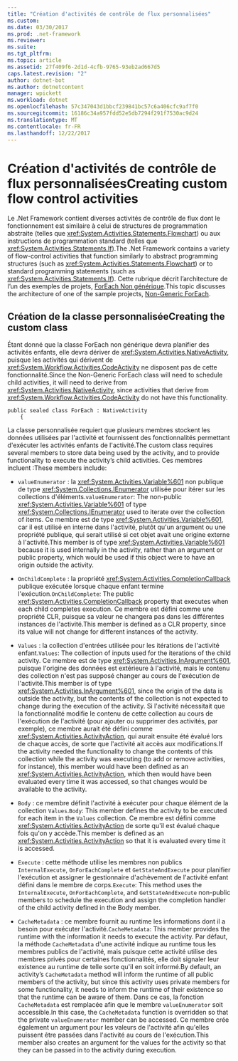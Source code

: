 ```yaml
---
title: "Création d'activités de contrôle de flux personnalisées"
ms.custom: 
ms.date: 03/30/2017
ms.prod: .net-framework
ms.reviewer: 
ms.suite: 
ms.tgt_pltfrm: 
ms.topic: article
ms.assetid: 27f409f6-2d1d-4cfb-9765-93eb2ad667d5
caps.latest.revision: "2"
author: dotnet-bot
ms.author: dotnetcontent
manager: wpickett
ms.workload: dotnet
ms.openlocfilehash: 57c347043d1bbcf239841bc57c6a406cfc9af7f0
ms.sourcegitcommit: 16186c34a957fdd52e5db7294f291f7530ac9d24
ms.translationtype: MT
ms.contentlocale: fr-FR
ms.lasthandoff: 12/22/2017
---
```

# <a name="creating-custom-flow-control-activities"></a><span data-ttu-id="a0666-102">Création d'activités de contrôle de flux personnalisées</span><span class="sxs-lookup"><span data-stu-id="a0666-102">Creating custom flow control activities</span></span>
<span data-ttu-id="a0666-103">Le .Net Framework contient diverses activités de contrôle de flux dont le fonctionnement est similaire à celui de structures de programmation abstraite (telles que <xref:System.Activities.Statements.Flowchart>) ou aux instructions de programmation standard (telles que <xref:System.Activities.Statements.If>).</span><span class="sxs-lookup"><span data-stu-id="a0666-103">The .Net Framework contains a variety of flow-control activities that function similarly to abstract programming structures (such as <xref:System.Activities.Statements.Flowchart>)   or to standard programming statements (such as <xref:System.Activities.Statements.If>).</span></span> <span data-ttu-id="a0666-104">Cette rubrique décrit l’architecture de l’un des exemples de projets, [ForEach Non générique](../../../docs/framework/windows-workflow-foundation/samples/non-generic-foreach.md).</span><span class="sxs-lookup"><span data-stu-id="a0666-104">This topic discusses the architecture of one of the sample projects, [Non-Generic ForEach](../../../docs/framework/windows-workflow-foundation/samples/non-generic-foreach.md).</span></span>  
  
## <a name="creating-the-custom-class"></a><span data-ttu-id="a0666-105">Création de la classe personnalisée</span><span class="sxs-lookup"><span data-stu-id="a0666-105">Creating the custom class</span></span>  
 <span data-ttu-id="a0666-106">Étant donné que la classe ForEach non générique devra planifier des activités enfants, elle devra dériver de <xref:System.Activities.NativeActivity>, puisque les activités qui dérivent de <xref:System.Workflow.Activities.CodeActivity> ne disposent pas de cette fonctionnalité.</span><span class="sxs-lookup"><span data-stu-id="a0666-106">Since the Non-Generic ForEach class will need to schedule child activities, it will need to derive from <xref:System.Activities.NativeActivity>, since activities that derive from <xref:System.Workflow.Activities.CodeActivity> do not have this functionality.</span></span>  
  
```  
public sealed class ForEach : NativeActivity  
    {  
```  
  
 <span data-ttu-id="a0666-107">La classe personnalisée requiert que plusieurs membres stockent les données utilisées par l'activité et fournissent des fonctionnalités permettant d'exécuter les activités enfants de l'activité.</span><span class="sxs-lookup"><span data-stu-id="a0666-107">The custom class requires several members to store data being used by the activity, and to provide functionality to execute the activity’s child activities.</span></span> <span data-ttu-id="a0666-108">Ces membres incluent :</span><span class="sxs-lookup"><span data-stu-id="a0666-108">These members include:</span></span>  
  
-   <span data-ttu-id="a0666-109">`valueEnumerator` : la <xref:System.Activities.Variable%601> non publique de type <xref:System.Collections.IEnumerator> utilisée pour itérer sur les collections d'éléments.</span><span class="sxs-lookup"><span data-stu-id="a0666-109">`valueEnumerator`: The non-public <xref:System.Activities.Variable%601> of type <xref:System.Collections.IEnumerator> used to iterate over the collection of items.</span></span> <span data-ttu-id="a0666-110">Ce membre est de type <xref:System.Activities.Variable%601>, car il est utilisé en interne dans l'activité, plutôt qu'un argument ou une propriété publique, qui serait utilisé si cet objet avait une origine externe à l'activité.</span><span class="sxs-lookup"><span data-stu-id="a0666-110">This member is of type <xref:System.Activities.Variable%601> because it is used internally in the activity, rather than an argument or public property, which would be used if this object were to have an origin outside the activity.</span></span>  
  
-   <span data-ttu-id="a0666-111">`OnChildComplete` : la propriété <xref:System.Activities.CompletionCallback> publique exécutée lorsque chaque enfant termine l'exécution.</span><span class="sxs-lookup"><span data-stu-id="a0666-111">`OnChildComplete`: The public <xref:System.Activities.CompletionCallback> property that executes when each child completes execution.</span></span> <span data-ttu-id="a0666-112">Ce membre est défini comme une propriété CLR, puisque sa valeur ne changera pas dans les différentes instances de l'activité.</span><span class="sxs-lookup"><span data-stu-id="a0666-112">This member is defined as a CLR property, since its value will not change for different instances of the activity.</span></span>  
  
-   <span data-ttu-id="a0666-113">`Values` : la collection d'entrées utilisée pour les itérations de l'activité enfant.</span><span class="sxs-lookup"><span data-stu-id="a0666-113">`Values`: The collection of inputs used for the iterations of the child activity.</span></span> <span data-ttu-id="a0666-114">Ce membre est de type <xref:System.Activities.InArgument%601>, puisque l'origine des données est extérieure à l'activité, mais le contenu des collection n'est pas supposé changer au cours de l'exécution de l'activité.</span><span class="sxs-lookup"><span data-stu-id="a0666-114">This member is of type <xref:System.Activities.InArgument%601>, since the origin of the data is outside the activity, but the contents of the collection is not expected to change during the execution of the activity.</span></span> <span data-ttu-id="a0666-115">Si l'activité nécessitait que la fonctionnalité modifie le contenu de cette collection au cours de l'exécution de l'activité (pour ajouter ou supprimer des activités, par exemple), ce membre aurait été défini comme <xref:System.Activities.ActivityAction>, qui aurait ensuite été évalué lors de chaque accès, de sorte que l'activité ait accès aux modifications.</span><span class="sxs-lookup"><span data-stu-id="a0666-115">If the activity needed the functionality to change the contents of this collection while the activity was executing (to add or remove activities, for instance), this member would have been defined as an <xref:System.Activities.ActivityAction>, which then would have been evaluated every time it was accessed, so that changes would be available to the activity.</span></span>  
  
-   <span data-ttu-id="a0666-116">`Body` : ce membre définit l'activité à exécuter pour chaque élément de la collection `Values`.</span><span class="sxs-lookup"><span data-stu-id="a0666-116">`Body`: This member defines the activity to be executed for each item in the `Values` collection.</span></span> <span data-ttu-id="a0666-117">Ce membre est défini comme <xref:System.Activities.ActivityAction> de sorte qu'il est évalué chaque fois qu'on y accède.</span><span class="sxs-lookup"><span data-stu-id="a0666-117">This member is defined as an <xref:System.Activities.ActivityAction> so that it is evaluated every time it is accessed.</span></span>  
  
-   <span data-ttu-id="a0666-118">`Execute` : cette méthode utilise les membres non publics `InternalExecute`, `OnForEachComplete` et `GetStateAndExecute` pour planifier l'exécution et assigner le gestionnaire d'achèvement de l'activité enfant défini dans le membre de corps.</span><span class="sxs-lookup"><span data-stu-id="a0666-118">`Execute`: This method uses the `InternalExecute`, `OnForEachComplete`, and `GetStateAndExecute` non-public members to schedule the execution and assign the completion handler of the child activity defined in the Body member.</span></span>  
  
-   <span data-ttu-id="a0666-119">`CacheMetadata` : ce membre fournit au runtime les informations dont il a besoin pour exécuter l'activité.</span><span class="sxs-lookup"><span data-stu-id="a0666-119">`CacheMetadata`: This member provides the runtime with the information it needs to execute the activity.</span></span> <span data-ttu-id="a0666-120">Par défaut, la méthode `CacheMetadata` d'une activité indique au runtime tous les membres publics de l'activité, mais puisque cette activité utilise des membres privés pour certaines fonctionnalités, elle doit signaler leur existence au runtime de telle sorte qu'il en soit informé.</span><span class="sxs-lookup"><span data-stu-id="a0666-120">By default, an activity’s `CacheMetadata` method will inform the runtime of all public members of the activity, but since this activity uses private members for some functionality, it needs to inform the runtime of their existence so that the runtime can be aware of them.</span></span> <span data-ttu-id="a0666-121">Dans ce cas, la fonction `CacheMetadata` est remplacée afin que le membre `valueEnumerator` soit accessible.</span><span class="sxs-lookup"><span data-stu-id="a0666-121">In this case, the `CacheMetadata` function is overridden so that the private `valueEnumerator` member can be accessed.</span></span> <span data-ttu-id="a0666-122">Ce membre crée également un argument pour les valeurs de l'activité afin qu'elles puissent être passées dans l'activité au cours de l'exécution.</span><span class="sxs-lookup"><span data-stu-id="a0666-122">This member also creates an argument for the values for the activity so that they can be passed in to the activity during execution.</span></span>
